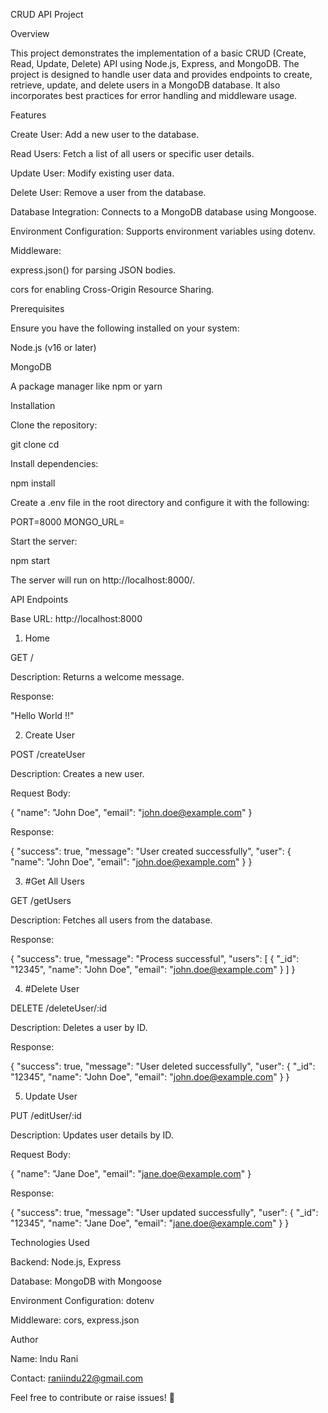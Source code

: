CRUD API Project

Overview

This project demonstrates the implementation of a basic CRUD (Create, Read, Update, Delete) API using Node.js, Express, and MongoDB. The project is designed to handle user data and provides endpoints to create, retrieve, update, and delete users in a MongoDB database. It also incorporates best practices for error handling and middleware usage.

Features

Create User: Add a new user to the database.

Read Users: Fetch a list of all users or specific user details.

Update User: Modify existing user data.

Delete User: Remove a user from the database.

Database Integration: Connects to a MongoDB database using Mongoose.

Environment Configuration: Supports environment variables using dotenv.

Middleware:

express.json() for parsing JSON bodies.

cors for enabling Cross-Origin Resource Sharing.

Prerequisites

Ensure you have the following installed on your system:

Node.js (v16 or later)

MongoDB

A package manager like npm or yarn

Installation

Clone the repository:

git clone <repository-url>
cd <repository-folder>

Install dependencies:

npm install

Create a .env file in the root directory and configure it with the following:

PORT=8000
MONGO_URL=<your-mongodb-connection-string>

Start the server:

npm start

The server will run on http://localhost:8000/.

API Endpoints

Base URL: http://localhost:8000

1. Home

GET /

Description: Returns a welcome message.

Response:

"Hello World !!"

2. Create User

POST /createUser

Description: Creates a new user.

Request Body:

{
  "name": "John Doe",
  "email": "john.doe@example.com"
}

Response:

{
  "success": true,
  "message": "User created successfully",
  "user": {
    "name": "John Doe",
    "email": "john.doe@example.com"
  }
}

3. #Get All Users

GET /getUsers

Description: Fetches all users from the database.

Response:

{
  "success": true,
  "message": "Process successful",
  "users": [
    {
      "_id": "12345",
      "name": "John Doe",
      "email": "john.doe@example.com"
    }
  ]
}

4. #Delete User

DELETE /deleteUser/:id

Description: Deletes a user by ID.

Response:

{
  "success": true,
  "message": "User deleted successfully",
  "user": {
    "_id": "12345",
    "name": "John Doe",
    "email": "john.doe@example.com"
  }
}

5. Update User

PUT /editUser/:id

Description: Updates user details by ID.

Request Body:

{
  "name": "Jane Doe",
  "email": "jane.doe@example.com"
}

Response:

{
  "success": true,
  "message": "User updated successfully",
  "user": {
    "_id": "12345",
    "name": "Jane Doe",
    "email": "jane.doe@example.com"
  }
}



Technologies Used

Backend: Node.js, Express

Database: MongoDB with Mongoose

Environment Configuration: dotenv

Middleware: cors, express.json







Author

Name: Indu Rani

Contact: raniindu22@gmail.com

Feel free to contribute or raise issues! 🎉